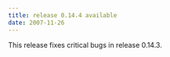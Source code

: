 ```yaml
---
title: release 0.14.4 available
date: 2007-11-26
---
```


This release fixes critical bugs in release 0.14.3.

